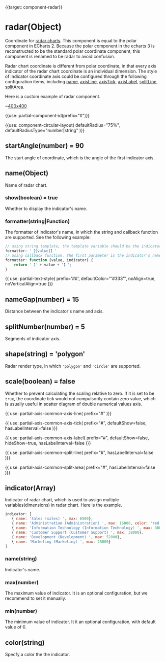 {{target: component-radar}}

# radar(Object)

Coordinate for [radar charts](~series-radar). This component is equal to the polar component in ECharts 2. Because the polar component in the echarts 3 is reconstructed to be the standard polar coordinate component, this component is renamed to be radar to avoid confusion.

Radar chart coordinate is different from polar coordinate, in that every axis indicator of the radar chart coordinate is an individual dimension. The style of indicator coordinate axis could be configured through the following configuration items, including [name](~radar.name), [axisLine](~radar.axisLine), [axisTick](~radar.axisTick), [axisLabel](~radar.axisLabel), [splitLine](~radar.splitLine), [splitArea](~radar.splitArea).


Here is a custom example of radar component.

~[400x400](${galleryViewPath}doc-example/radar&edit=1&reset=1)

{{use: partial-component-id(prefix="#")}}

{{use: component-circular-layout(
    defaultRadius="75%",
    defaultRadiusType="number|string"
)}}

## startAngle(number) = 90

The start angle of coordinate, which is the angle of the first indicator axis.

## name(Object)

Name of radar chart.

### show(boolean) = true

Whether to display the indicator's name.

### formatter(string|Function)

The formatter of indicator's name, in which the string and callback function are supported. See the following example:

```js
// using string template, the template variable should be the indicator's name {value}
formatter: '【{value}】'
// using callback function, the first parameter is the indicator's name, and the second parameter id the indicator's cinfiguration item
formatter: function (value, indicator) {
    return '【' + value + '】';
}
```

{{ use: partial-text-style(
    prefix='##',
    defaultColor="'#333'",
    noAlign=true,
    noVerticalAlign=true
)}}

## nameGap(number) = 15

Distance between the indicator's name and axis.

## splitNumber(number) = 5

Segments of indicator axis.

## shape(string) = 'polygon'

Radar render type, in which `'polygon'` and `'circle'` are supported.

## scale(boolean) = false

Whether to prevent calculating the scaling relative to zero. If it is set to be `true`, the coordinate tick would not compulsorily contain zero value, which is usually useful in scatter diagram of double numerical values axis.

{{ use: partial-axis-common-axis-line(
    prefix="#"
)}}

{{ use: partial-axis-common-axis-tick(
    prefix="#",
    defaultShow=false,
    hasLabelInterval=false
)}}

{{ use: partial-axis-common-axis-label(
    prefix="#",
    defaultShow=false,
    hideShow=true,
    hasLabelInterval=false
)}}

{{ use: partial-axis-common-split-line(
    prefix="#",
    hasLabelInterval=false
)}}

{{ use: partial-axis-common-split-area(
    prefix="#",
    hasLabelInterval=false
)}}

## indicator(Array)

Indicator of radar chart, which is used to assign multiple variables(dimensions) in radar chart. Here is the example.

```js
indicator: [
   { name: 'Sales (sales) ', max: 6500},
   { name: 'Administration (Administration) ', max: 16000, color: 'red'}, // Set the indicator as 'red'
   { name: 'Information Technology (Information Technology) ', max: 30000},
   { name: 'Customer Support (Customer Support) ', max: 38000},
   { name: 'Development (Development) ', max: 52000},
   { name: 'Marketing (Marketing) ', max: 25000}
]
```

### name(string)

Indicator's name.

### max(number)

The maximum value of indicator. It is an optional configuration, but we recommend to set it manually.

### min(number)

The minimum value of indicator. It it an optional configuration, with default value of 0.

## color(string)

Specfy a color the the indicator.